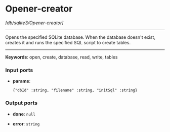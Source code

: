 # Opener-creator

_[db/sqlite3/Opener-creator]_

---

Opens the specified SQLite database. When the database doesn't exist, creates it and runs the specified SQL script to create tables.<br>

---

__Keywords__: open, create, database, read, write, tables

### Input ports

* __params__: 
    ```
    {"dbId" :string, "filename" :string, "initSql" :string}
    ```

### Output ports

* __done__: ` null `


* __error__: ` string `

